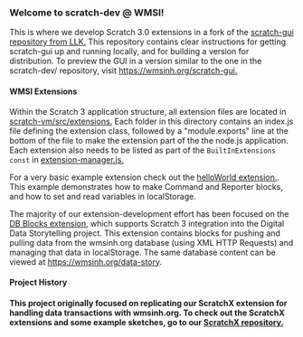<h3>Welcome to scratch-dev @ WMSI!</h3> 
This is where we develop Scratch 3.0 extensions in a fork of the <a href="https://github.com/LLK/scratch-gui">scratch-gui repository from LLK.</a> This repository contains clear instructions for getting scratch-gui up and running locally, and for building a version for distribution. To preview the GUI in a version similar to the one in the scratch-dev/ repository, visit <a href="https://wmsinh.org/scratch-gui">https://wmsinh.org/scratch-gui.</a>

<h4>WMSI Extensions</h4>
Within the Scratch 3 application structure, all extension files are located in <a href="https://github.com/wmsi/scratch-dev/tree/master/WMSI/scratch-gui/node_modules/scratch-vm/src/extensions">scratch-vm/src/extensions.</a> Each folder in this directory contains an index.js file defining the extension class, followed by a "module.exports" line at the bottom of the file to make the extension part of the the node.js application. Each extension also needs to be listed as part of the <code>BuiltInExtensions const</code> in <a href="https://github.com/wmsi/scratch-dev/blob/master/WMSI/scratch-gui/node_modules/scratch-vm/src/extension-support/extension-manager.js">extension-manager.js.</a>

For a very basic example extension check out the <a href="https://github.com/wmsi/scratch-dev/blob/master/WMSI/scratch-gui/node_modules/scratch-vm/src/extensions/scratch3_hello_world/index.js">helloWorld extension.</a>. This example demonstrates how to make Command and Reporter blocks, and how to set and read variables in localStorage.

The majority of our extension-development effort has been focused on the <a href="https://github.com/wmsi/scratch-dev/tree/master/WMSI/scratch-gui/node_modules/scratch-vm/src/extensions/scratch3_db_blocks">DB Blocks extension</a>, which supports Scratch 3 integration into the Digital Data Storytelling project. This extension contains blocks for pushing and pulling data from the wmsinh.org database (using XML HTTP Requests) and managing that data in localStorage. The same database content can be viewed at <a href="https://wmsinh.org/data-story">https://wmsinh.org/data-story</a>.

<h4>Project History<h4>
This project originally focused on replicating our ScratchX extension for handling data transactions with wmsinh.org. To check out the ScratchX extensions and some example sketches, go to our <a href="https://github.com/wmsi/scratchx-examples">ScratchX repository.</a> 

